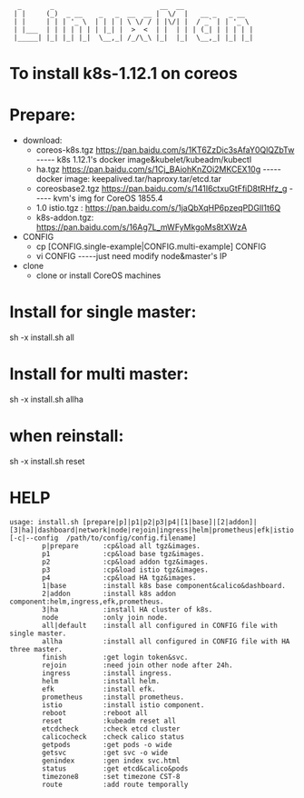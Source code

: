 ```
  _       _                          __  __                 
 | |     (_)  _ __    _   _  __  __ |  \/  |   __ _   _ __  
 | |     | | | '_ \  | | | | \ \/ / | |\/| |  / _` | | '_ \ 
 | |___  | | | | | | | |_| |  >  <  | |  | | | (_| | | | | |
 |_____| |_| |_| |_|  \__,_| /_/\_\ |_|  |_|  \__,_| |_| |_|
```
# To install k8s-1.12.1 on coreos                            

# Prepare:
* download:
   * coreos-k8s.tgz https://pan.baidu.com/s/1KT6ZzDic3sAfaY0QlQZbTw ----- k8s 1.12.1's docker image&kubelet/kubeadm/kubectl
   * ha.tgz https://pan.baidu.com/s/1Cj_BAiohKnZOi2MKCEX10g  ----- docker image: keepalived.tar/haproxy.tar/etcd.tar
   * coreosbase2.tgz https://pan.baidu.com/s/141I6ctxuGtFfiD8tRHfz_g ----- kvm's img for CoreOS 1855.4
   * 1.0  istio.tgz : https://pan.baidu.com/s/1jaQbXqHP6pzeqPDGlI1t6Q
   * k8s-addon.tgz: https://pan.baidu.com/s/16Ag7L_mWFyMkgoMs8tXWzA
* CONFIG
   * cp [CONFIG.single-example|CONFIG.multi-example] CONFIG
   * vi CONFIG  -----just need modify node&master's IP
* clone
   * clone or install CoreOS machines

# Install for single master:
sh -x install.sh all

# Install for multi master:
sh -x install.sh allha

#  when reinstall:
sh -x install.sh reset

# HELP
```
usage: install.sh [prepare|p]|p1|p2|p3|p4|[1|base]|[2|addon]|[3|ha]|dashboard|network|node|rejoin|ingress|helm|prometheus|efk|istio|finish|default|help|...   [-c|--config  /path/to/config/config.filename]
        p|prepare      :cp&load all tgz&images.
        p1             :cp&load base tgz&images.
        p2             :cp&load addon tgz&images.
        p3             :cp&load istio tgz&images.
        p4             :cp&load HA tgz&images.
        1|base         :install k8s base component&calico&dashboard.
        2|addon        :install k8s addon component:helm,ingress,efk,prometheus.
        3|ha           :install HA cluster of k8s.
        node           :only join node.
        all|default    :install all configured in CONFIG file with single master.
        allha          :install all configured in CONFIG file with HA three master.
        finish         :get login token&svc.
        rejoin         :need join other node after 24h.
        ingress        :install ingress.
        helm           :install helm.
        efk            :install efk.
        prometheus     :install prometheus.
        istio          :install istio component.
        reboot         :reboot all
        reset          :kubeadm reset all
        etcdcheck      :check etcd cluster
        calicocheck    :check calico status
        getpods        :get pods -o wide
        getsvc         :get svc -o wide
        genindex       :gen index svc.html
        status         :get etcd&calico&pods
        timezone8      :set timezone CST-8
        route          :add route temporally
```
